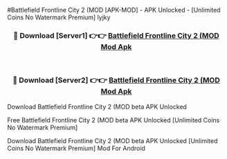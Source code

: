 #Battlefield Frontline City 2 (MOD [APK-MOD] - APK Unlocked - [Unlimited Coins No Watermark Premium] lyjky



<div align="center">

<h3>🔴 Download [Server1] 👉👉 <a href="https://momento.my/?title=Battlefield_Frontline_City_2_(MOD">Battlefield Frontline City 2 (MOD Mod Apk</a></h3><br>

<h3>🔴 Download [Server2] 👉👉 <a href="https://momento.my/?title=Battlefield_Frontline_City_2_(MOD">Battlefield Frontline City 2 (MOD Mod Apk</a></h3>
</div>



Download Battlefield Frontline City 2 (MOD beta APK Unlocked

Free Battlefield Frontline City 2 (MOD beta APK Unlocked [Unlimited Coins No Watermark Premium]

Download Battlefield Frontline City 2 (MOD beta APK Unlocked [Unlimited Coins No Watermark Premium] Mod For Android
